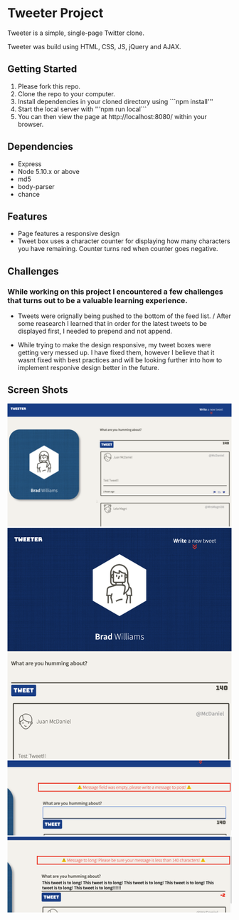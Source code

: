 # Tweeter Project

Tweeter is a simple, single-page Twitter clone.

Tweeter was build using HTML, CSS, JS, jQuery and AJAX.

## Getting Started

1. Please fork this repo.
2. Clone the repo to your computer.
3. Install dependencies in your cloned directory using ```npm install'''
4. Start the local server with '''npm run local```
5. You can then view the page at http://localhost:8080/ within your browser.

## Dependencies

- Express
- Node 5.10.x or above
- md5
- body-parser
- chance

## Features

- Page features a responsive design 
- Tweet box uses a character counter for displaying how many characters you have remaining. Counter turns red when counter goes negative.

## Challenges

 ### While working on this project I encountered a few challenges that turns out to be a valuable learning experience.

- Tweets were orignally being pushed to the bottom of the feed list. / After some reasearch I learned that in order for the latest tweets to be displayed first, I needed to prepend and not append.

- While trying to make the design responsive, my tweet boxes were getting very messed up. I have fixed them, however I believe that it wasnt fixed with best practices and will be looking further into how to implement responive design better in the future.



## Screen Shots

!["Shows app in mobile friendly mode"](https://github.com/Brad-Williams-Dev/tweeter/blob/master/docs/Screenshot%202022-12-08%20at%202.10.20%20PM.png?raw=true)
!["Shows app in Desktop mode"](https://github.com/Brad-Williams-Dev/tweeter/blob/master/docs/Screenshot%202022-12-08%20at%202.10.43%20PM.png?raw=true)
!["Example of error message, message field was empty"](https://github.com/Brad-Williams-Dev/tweeter/blob/master/docs/Screenshot%202022-12-08%20at%202.11.11%20PM.png?raw=true)
!["Example of error message, tweet to long, also demonstrates counter"](https://github.com/Brad-Williams-Dev/tweeter/blob/master/docs/Screenshot%202022-12-08%20at%202.11.38%20PM.png?raw=true)
